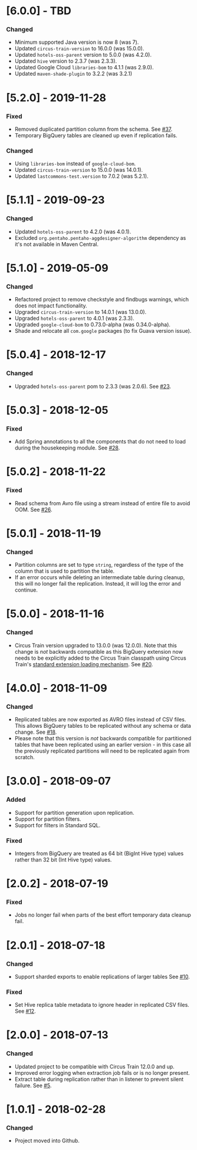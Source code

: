 # [6.0.0] - TBD
### Changed
* Minimum supported Java version is now 8 (was 7).
* Updated `circus-train-version` to 16.0.0 (was 15.0.0).
* Updated `hotels-oss-parent` version to 5.0.0 (was 4.2.0).
* Updated `hive` version to 2.3.7 (was 2.3.3).
* Updated Google Cloud `libraries-bom` to 4.1.1 (was 2.9.0).
* Updated `maven-shade-plugin` to 3.2.2 (was 3.2.1)

# [5.2.0] - 2019-11-28
### Fixed
* Removed duplicated partition column from the schema. See [#37](https://github.com/HotelsDotCom/circus-train-bigquery/issues/37).
* Temporary BigQuery tables are cleaned up even if replication fails. 

### Changed
* Using `libraries-bom` instead of `google-cloud-bom`.
* Updated `circus-train-version` to 15.0.0 (was 14.0.1).
* Updated `lastcommons-test.version` to 7.0.2 (was 5.2.1).

# [5.1.1] - 2019-09-23
### Changed
* Updated `hotels-oss-parent` to 4.2.0 (was 4.0.1).
* Excluded `org.pentaho.pentaho-aggdesigner-algorithm` dependency as it's not available in Maven Central.

# [5.1.0] - 2019-05-09
### Changed
* Refactored project to remove checkstyle and findbugs warnings, which does not impact functionality.
* Upgraded `circus-train-version` to 14.0.1 (was 13.0.0).
* Upgraded `hotels-oss-parent` to 4.0.1 (was 2.3.3).
* Upgraded `google-cloud-bom` to 0.73.0-alpha (was 0.34.0-alpha).
* Shade and relocate all `com.google` packages (to fix Guava version issue).

# [5.0.4] - 2018-12-17
### Changed
* Upgraded `hotels-oss-parent` pom to 2.3.3 (was 2.0.6). See [#23](https://github.com/HotelsDotCom/circus-train-bigquery/issues/23).

# [5.0.3] - 2018-12-05
### Fixed
* Add Spring annotations to all the components that do not need to load during the housekeeping module. See [#28](https://github.com/HotelsDotCom/circus-train-bigquery/issues/28).

# [5.0.2] - 2018-11-22
### Fixed
* Read schema from Avro file using a stream instead of entire file to avoid OOM. See [#26](https://github.com/HotelsDotCom/circus-train-bigquery/issues/26).

# [5.0.1] - 2018-11-19
### Changed
* Partition columns are set to type `string`, regardless of the type of the column that is used to partition the table.
* If an error occurs while deleting an intermediate table during cleanup, this will no longer fail the replication. Instead, it will log the error and continue.

# [5.0.0] - 2018-11-16
### Changed
* Circus Train version upgraded to 13.0.0 (was 12.0.0). Note that this change is _not_ backwards compatible as this BigQuery extension now needs to be explicitly added to the Circus Train classpath using Circus Train's [standard extension loading mechanism](https://github.com/HotelsDotCom/circus-train#loading-extensions). See [#20](https://github.com/HotelsDotCom/circus-train-bigquery/issues/20).

# [4.0.0] - 2018-11-09
### Changed
* Replicated tables are now exported as AVRO files instead of CSV files. This allows BigQuery tables to be replicated without any schema or data change. See [#18](https://github.com/HotelsDotCom/circus-train-bigquery/issues/17). 
* Please note that this version is _not_ backwards compatible for partitioned tables that have been replicated using an earlier version - in this case all the previously replicated partitions will need to be replicated again from scratch.

# [3.0.0] - 2018-09-07
### Added
* Support for partition generation upon replication.
* Support for partition filters.
* Support for filters in Standard SQL.

### Fixed
* Integers from BigQuery are treated as 64 bit (BigInt Hive type) values rather than 32 bit (Int Hive type) values.

# [2.0.2] - 2018-07-19
### Fixed
* Jobs no longer fail when parts of the best effort temporary data cleanup fail.

# [2.0.1] - 2018-07-18
### Changed
* Support sharded exports to enable replications of larger tables See [#10](https://github.com/HotelsDotCom/circus-train-bigquery/issues/10).

### Fixed
* Set Hive replica table metadata to ignore header in replicated CSV files. See [#12](https://github.com/HotelsDotCom/circus-train-bigquery/issues/12).

# [2.0.0] - 2018-07-13
### Changed
* Updated project to be compatible with Circus Train 12.0.0 and up.
* Improved error logging when extraction job fails or is no longer present.
* Extract table during replication rather than in listener to prevent silent failure. See [#5](https://github.com/HotelsDotCom/circus-train-bigquery/issues/5).

# [1.0.1] - 2018-02-28
### Changed
* Project moved into Github.

